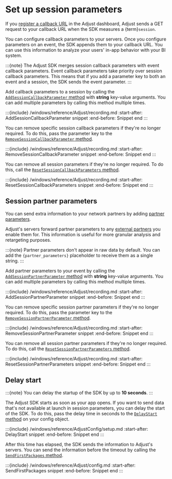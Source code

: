 # Set up session parameters

If you [register a callback URL](https://help.adjust.com/en/article/set-up-callbacks) in the Adjust dashboard, Adjust sends a GET request to your callback URL when the SDK measures a {term}`session`.

You can configure callback parameters to your servers. Once you configure parameters on an event, the SDK appends them to your callback URL. You can use this information to analyze your users' in-app behavior with your BI system.

:::{note}
The Adjust SDK merges session callback parameters with event callback parameters. Event callback parameters take priority over session callback parameters. This means that if you add a parameter key to both an event and a session, the SDK sends the event parameter.
:::

Add callback parameters to a session by calling the [`AddSessionCallbackParameter` method](#windows-addsessioncallbackparameter-invocation) with **string** key-value arguments. You can add multiple parameters by calling this method multiple times.

:::{include} /windows/reference/Adjust/recording.md
:start-after: AddSessionCallbackParameter snippet
:end-before: Snippet end
:::

You can remove specific session callback parameters if they're no longer required. To do this, pass the parameter key to the [`RemoveSessionCallbackParameter` method](#windows-removesessioncallbackparameter-invocation).

:::{include} /windows/reference/Adjust/recording.md
:start-after: RemoveSessionCallbackParameter snippet
:end-before: Snippet end
:::

You can remove all session parameters if they're no longer required. To do this, call the [`ResetSessionCallbackParameters` method](#windows-resetsessioncallbackparameters-invocation).

:::{include} /windows/reference/Adjust/recording.md
:start-after: ResetSessionCallbackParameters snippet
:end-before: Snippet end
:::

## Session partner parameters

You can send extra information to your network partners by adding [partner parameters](https://help.adjust.com/en/article/advanced-event-setup#receive-custom-data-with-partner-parameters).

Adjust's servers forward partner parameters to any [external partners](https://help.adjust.com/en/article/integrated-partners) you enable them for. This information is useful for more granular analysis and retargeting purposes.

:::{note}
Partner parameters don't appear in raw data by default. You can add the `{partner_parameters}` placeholder to receive them as a single string.
:::

Add partner parameters to your event by calling the [`AddSessionPartnerParameter` method](#windows-addsessionpartnerparameter-invocation) with **string** key-value arguments. You can add multiple parameters by calling this method multiple times.

:::{include} /windows/reference/Adjust/recording.md
:start-after: AddSessionPartnerParameter snippet
:end-before: Snippet end
:::

You can remove specific session partner parameters if they're no longer required. To do this, pass the parameter key to the [`RemoveSessionPartnerParameter` method](#windows-removesessionpartnerparameter-invocation).

:::{include} /windows/reference/Adjust/recording.md
:start-after: RemoveSessionPartnerParameter snippet
:end-before: Snippet end
:::

You can remove all session partner parameters if they're no longer required. To do this, call the [`ResetSessionPartnerParameters` method](#windows-resetsessionpartnerparameters-invocation).

:::{include} /windows/reference/Adjust/recording.md
:start-after: ResetSessionPartnerParameters snippet
:end-before: Snippet end
:::

## Delay start

:::{note}
You can delay the startup of the SDK by up to **10 seconds**.
:::

The Adjust SDK starts as soon as your app opens. If you want to send data that's not available at launch in session parameters, you can delay the start of the SDK. To do this, pass the delay time in seconds to the [`DelayStart` method](#windows-setdelaystart-invocation) on your config object.

:::{include} /windows/reference/AdjustConfig/setup.md
:start-after: DelayStart snippet
:end-before: Snippet end
:::

After this time has elapsed, the SDK sends the information to Adjust's servers. You can send the information before the timeout by calling the [`SendFirstPackages` method](#windows-sendfirstpackages-invocation).

:::{include} /windows/reference/Adjust/config.md
:start-after: SendFirstPackages snippet
:end-before: Snippet end
:::
